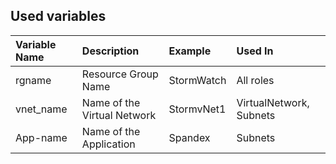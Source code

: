 ## Used variables 
| Variable Name | Description | Example | Used In | 
| :--- | :--- | :--- | :--- |
| rgname | Resource Group Name | StormWatch | All roles |
| vnet_name | Name of the Virtual Network | StormvNet1 | VirtualNetwork, Subnets | 
| App-name | Name of the Application | Spandex | Subnets | 
